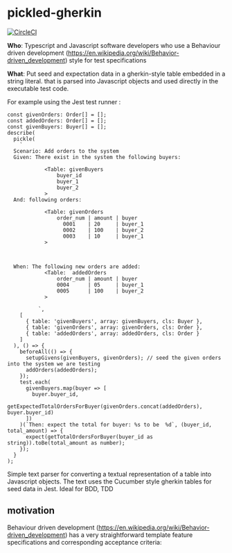 # pickled-gherkin

[![CircleCI](https://circleci.com/gh/Rumbleship/pickled-gherkin/tree/master.svg?style=svg&circle-token=fc70bbdabdb4e81ae6bbe622156ba2fc7f0edf63)](https://circleci.com/gh/Rumbleship/pickled-gherkin/tree/master)

**Who**: Typescript and Javascript software developers who use a Behaviour driven development (https://en.wikipedia.org/wiki/Behavior-driven_development) style for test specifications

**What**: Put seed and expectation data in a gherkin-style table embedded in a string literal. that is parsed into Javascript objects and used directly in the executable test code. 

For example using the Jest test runner :
``` 
const givenOrders: Order[] = [];
const addedOrders: Order[] = [];
const givenBuyers: Buyer[] = [];
describe(
  pickle(
    `
  Scenario: Add orders to the system 
  Given: There exist in the system the following buyers:

            <Table: givenBuyers
                buyer_id 
                buyer_1  
                buyer_2   
            >   
  And: following orders:

            <Table: givenOrders
                order_num | amount | buyer
                  0001    | 20     | buyer_1
                  0002    | 100    | buyer_2 
                  0003    | 10     | buyer_1
            >

            

  When: The following new orders are added:
            <Table:  addedOrders
                order_num | amount | buyer
                0004      | 05     | buyer_1
                0005      | 100    | buyer_2
            >

          `,
    [
      { table: 'givenBuyers', array: givenBuyers, cls: Buyer },
      { table: 'givenOrders', array: givenOrders, cls: Order },
      { table: 'addedOrders', array: addedOrders, cls: Order }
    ]
  ), () => {
    beforeAll(() => {
      setupGivens(givenBuyers, givenOrders); // seed the given orders into the system we are testing
      addOrders(addedOrders);
    });
    test.each(
      givenBuyers.map(buyer => [
        buyer.buyer_id,
        getExpectedTotalOrdersForBuyer(givenOrders.concat(addedOrders), buyer.buyer_id)
      ])
    )(`Then: expect the total for buyer: %s to be  %d`, (buyer_id, total_amount) => {
      expect(getTotalOrdersForBuyer(buyer_id as string)).toBe(total_amount as number);
    });
  }
);
```

Simple text parser for converting a textual representation of a table into Javascript objects. The text uses the Cucumber style gherkin tables for seed data in Jest. Ideal for BDD, TDD 

## motivation
Behaviour driven development (https://en.wikipedia.org/wiki/Behavior-driven_development) has a very straightforward template feature specifications and corresponding acceptance criteria:


